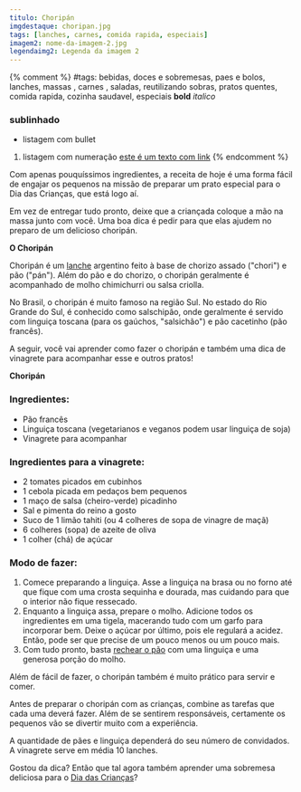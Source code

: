 ```yaml
---
titulo: Choripán 
imgdestaque: choripan.jpg
tags: [lanches, carnes, comida rapida, especiais]
imagem2: nome-da-imagem-2.jpg
legendaimg2: Legenda da imagem 2
---
```

{% comment %}
#tags: bebidas, doces e sobremesas, paes e bolos, lanches, massas , carnes , saladas, reutilizando sobras, pratos quentes, comida rapida, cozinha saudavel, especiais
**bold**
*italico*
### sublinhado
* listagem com bullet
1. listagem com numeração
[este é um texto com link](https://www.enderecodolink.com)
{% endcomment %}

Com apenas pouquíssimos ingredientes, a receita de hoje é uma forma fácil de engajar os pequenos na missão de preparar um prato especial para o Dia das Crianças, que está logo aí. 

Em vez de entregar tudo pronto, deixe que a criançada coloque a mão na massa junto com você. Uma boa dica é pedir para que elas ajudem no preparo de um delicioso choripán.   

**O Choripán**

Choripán é um [lanche](http://paneladepau.com.br/tags/lanches/) argentino feito à base de chorizo assado ("chori") e pão ("pán"). Além do pão e do chorizo, o choripán geralmente é acompanhado de molho chimichurri ou salsa criolla.

No Brasil, o choripán é muito famoso na região Sul. No estado do Rio Grande do Sul, é conhecido como salschipão, onde geralmente é servido com linguiça toscana (para os gaúchos, "salsichão") e pão cacetinho (pão francês).

A seguir, você vai aprender como fazer o choripán e também uma dica de vinagrete para acompanhar esse e outros pratos!

**Choripán**

### Ingredientes:

* Pão francês 
* Linguiça toscana (vegetarianos e veganos podem usar linguiça de soja)
* Vinagrete para acompanhar

### Ingredientes para a vinagrete: 

* 2 tomates picados em cubinhos
* 1 cebola picada em pedaços bem pequenos
* 1 maço de salsa (cheiro-verde) picadinho
* Sal e pimenta do reino a gosto
* Suco de 1 limão tahiti (ou 4 colheres de sopa de vinagre de maçã)
* 6 colheres (sopa) de azeite de oliva
* 1 colher (chá) de açúcar 

### Modo de fazer:

1. Comece preparando a linguiça. Asse a linguiça na brasa ou no forno até que fique com uma crosta sequinha e dourada, mas cuidando para que o interior não fique ressecado. 
2. Enquanto a linguiça assa, prepare o molho. Adicione todos os ingredientes em uma tigela, macerando tudo com um garfo para incorporar bem. Deixe o açúcar por último, pois ele regulará a acidez. Então, pode ser que precise de um pouco menos ou um pouco mais. 
3. Com tudo pronto, basta  [rechear o pão](http://paneladepau.com.br/paozinho-recheado/) com uma linguiça e uma generosa porção do molho. 

Além de fácil de fazer, o choripán também é muito prático para servir e comer. 

Antes de preparar o choripán com as crianças, combine as tarefas que cada uma deverá fazer. Além de se sentirem responsáveis, certamente os pequenos vão se divertir muito com a experiência. 

A quantidade de pães e linguiça dependerá do seu número de convidados. A vinagrete serve em média 10 lanches. 

Gostou da dica? Então que tal agora também aprender uma sobremesa deliciosa para o [Dia das Crianças](http://paneladepau.com.br/pao-de-mel-caseiro-para-o-dia-das-criancas/)?
